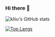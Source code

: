 ### Hi there 👋
![kliiu's GitHub stats](https://github-readme-stats.vercel.app/api?username=kliiu&show_icons=true&theme=shades-of-purple&include_all_commits)

[![Top Langs](https://github-readme-stats.vercel.app/api/top-langs/?username=kliiu&theme=shades-of-purple&hide=sass)](https://github.com/anuraghazra/github-readme-stats)
